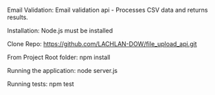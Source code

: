 Email Validation:
Email validation api - Processes CSV data and returns results.

Installation:
Node.js must be installed

Clone Repo:
https://github.com/LACHLAN-DOW/file_upload_api.git

From Project Root folder:
npm install

Running the application:
node server.js

Running tests:
npm test


